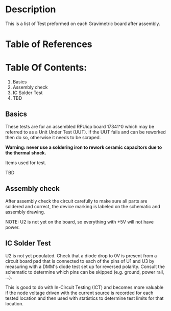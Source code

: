# Description

This is a list of Test preformed on each Gravimetric board after assembly.

# Table of References


# Table Of Contents:

1. Basics
2. Assembly check
3. IC Solder Test
4. TBD

## Basics

These tests are for an assembled RPUicp board 17341^0 which may be referred to as a Unit Under Test (UUT). If the UUT fails and can be reworked then do so, otherwise it needs to be scraped. 

**Warning: never use a soldering iron to rework ceramic capacitors due to the thermal shock.**
    
Items used for test.

TBD


## Assembly check

After assembly check the circuit carefully to make sure all parts are soldered and correct, the device marking is labeled on the schematic and assembly drawing.
    
NOTE: U2 is not yet on the board, so everything with +5V will not have power.


## IC Solder Test

U2 is not yet populated. Check that a diode drop to 0V is present from a circuit board pad that is connected to each of the pins of U1 and U3 by measuring with a DMM's diode test set up for reversed polarity. Consult the schematic to determine which pins can be skipped (e.g. ground, power rail, ...).

This is good to do with In-Circuit Testing (ICT) and becomes more valuable if the node voltage driven with the current source is recorded for each tested location and then used with statistics to determine test limits for that location. 
